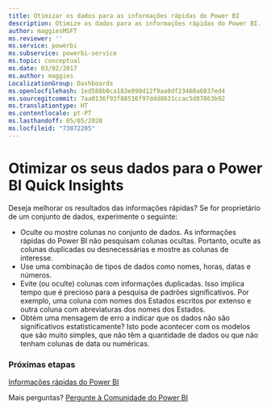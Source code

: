 ```yaml
---
title: Otimizar os dados para as informações rápidas do Power BI
description: Otimize os dados para as informações rápidas do Power BI. Se o Power BI não encontrar informações nos seus dados, eis algumas coisas que pode fazer
author: maggiesMSFT
ms.reviewer: ''
ms.service: powerbi
ms.subservice: powerbi-service
ms.topic: conceptual
ms.date: 03/02/2017
ms.author: maggies
LocalizationGroup: Dashboards
ms.openlocfilehash: 1ed588b0ca183e090d12f9aa0df23460a6037ed4
ms.sourcegitcommit: 7aa0136f93f88516f97ddd8031ccac5d07863b92
ms.translationtype: HT
ms.contentlocale: pt-PT
ms.lasthandoff: 05/05/2020
ms.locfileid: "73872205"
---
```

# <a name="optimize-your-data-for-power-bi-quick-insights"></a>Otimizar os seus dados para o Power BI Quick Insights
Deseja melhorar os resultados das informações rápidas?  Se for proprietário de um conjunto de dados, experimente o seguinte:

* Oculte ou mostre colunas no conjunto de dados. As informações rápidas do Power BI não pesquisam colunas ocultas.  Portanto, oculte as colunas duplicadas ou desnecessárias e mostre as colunas de interesse.
* Use uma combinação de tipos de dados como nomes, horas, datas e números.
* Evite (ou oculte) colunas com informações duplicadas.  Isso implica tempo que é precioso para a pesquisa de padrões significativos.  Por exemplo, uma coluna com nomes dos Estados escritos por extenso e outra coluna com abreviaturas dos nomes dos Estados.
* Obtém uma mensagem de erro a indicar que os dados não são significativos estatisticamente?  Isto pode acontecer com os modelos que são muito simples, que não têm a quantidade de dados ou que não tenham colunas de data ou numéricas.

### <a name="next-steps"></a>Próximas etapas
[Informações rápidas do Power BI](consumer/end-user-insights.md)

Mais perguntas? [Pergunte à Comunidade do Power BI](https://community.powerbi.com/)

